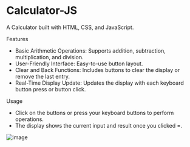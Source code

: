# Calculator-JS
  A Calculator built with HTML, CSS, and JavaScript.
  
Features

* Basic Arithmetic Operations: Supports addition, subtraction, multiplication, and division.
* User-Friendly Interface: Easy-to-use button layout.
* Clear and Back Functions: Includes buttons to clear the display or remove the last entry.
* Real-Time Display Update: Updates the display with each keyboard button press or button click.

Usage

* Click on the buttons or press your keyboard buttons to perform operations.
* The display shows the current input and result once you clicked =.
    
![image](https://github.com/boussas/Calculator-JS/assets/143658426/093f497d-248f-44d7-8eab-2f345b985af6)
